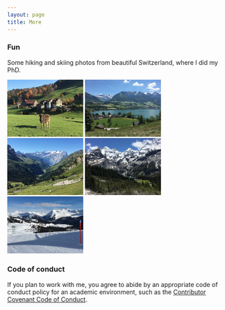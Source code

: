 ```yaml
---
layout: page
title: More
---
```



### Fun

Some hiking and skiing photos from beautiful Switzerland, where I did my PhD.

<img src="../images/swiss_alps/IMG_7426.JPG" alt="Swiss Alps" width="175">
<img src="../images/swiss_alps/IMG_8335.JPG" alt="Swiss Alps" width="175">
<img src="../images/swiss_alps/IMG_8934.JPG" alt="Swiss Alps" width="175">
<img src="../images/swiss_alps/IMG_8389.JPG" alt="Swiss Alps" width="175">
<img src="../images/swiss_alps/IMG_7876.JPG" alt="Swiss Alps" width="175">



### Code of conduct

If you plan to work with me, you agree to abide by an appropriate code of conduct policy for an academic environment, such as the [Contributor Covenant Code of Conduct](https://www.contributor-covenant.org/version/2/0/code_of_conduct).


